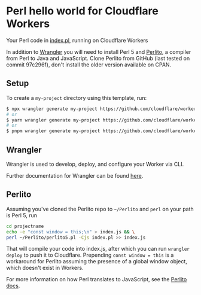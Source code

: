 # Perl hello world for Cloudflare Workers

Your Perl code in [index.pl](https://github.com/cloudflare/perl-worker-hello-world/blob/master/index.pl), running on Cloudflare Workers

In addition to [Wrangler](https://github.com/cloudflare/wrangler) you will need to install Perl 5 and [Perlito](https://github.com/fglock/Perlito), a compiler from Perl to Java and JavaScript. Clone Perlito from GitHub (last tested on commit 97c296f), don't install the older version available on CPAN.

## Setup

To create a `my-project` directory using this template, run:

```sh
$ npx wrangler generate my-project https://github.com/cloudflare/workers-sdk/templates/experimental/worker-perl
# or
$ yarn wrangler generate my-project https://github.com/cloudflare/workers-sdk/templates/experimental/worker-perl
# or
$ pnpm wrangler generate my-project https://github.com/cloudflare/workers-sdk/templates/experimental/worker-perl
```

## Wrangler

Wrangler is used to develop, deploy, and configure your Worker via CLI.

Further documentation for Wrangler can be found [here](https://developers.cloudflare.com/workers/tooling/wrangler).

## Perlito

Assuming you've cloned the Perlito repo to `~/Perlito` and `perl` on your path is Perl 5, run

```sh
cd projectname
echo -e "const window = this;\n" > index.js && \
perl ~/Perlito/perlito5.pl -Cjs index.pl >> index.js
```

That will compile your code into index.js, after which you can run `wrangler deploy` to push it to Cloudflare. Prepending `const window = this` is a workaround for Perlito assuming the presence of a global window object, which doesn't exist in Workers.

For more information on how Perl translates to JavaScript, see the [Perlito docs](https://github.com/fglock/Perlito/blob/master/README-perlito5-JavaScript.md).
